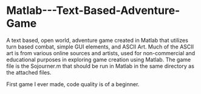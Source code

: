 # Matlab---Text-Based-Adventure-Game
A text based, open world, adventure game created in Matlab that utilizes turn based combat, simple GUI elements, and ASCII Art. Much of the ASCII art is from various online sources and artists, used for non-commercial and educational purposes in exploring game creation using Matlab. The game file is the Sojourner.m that should be run in Matlab in the same directory as the attached files. 

First game I ever made, code quality is of a beginner. 
